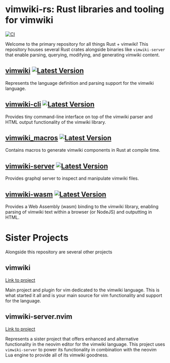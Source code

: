 # vimwiki-rs: Rust libraries and tooling for vimwiki

[![CI](https://github.com/chipsenkbeil/vimwiki-rs/actions/workflows/ci.yml/badge.svg)](https://github.com/chipsenkbeil/vimwiki-rs/actions/workflows/ci.yml)

Welcome to the primary repository for all things Rust + vimwiki! This
repository houses several Rust crates alongside binaries like `vimwiki-server`
that enable parsing, querying, modifying, and generating vimwiki content.

## [vimwiki](./vimwiki/README.md) [![Latest Version](https://img.shields.io/crates/v/vimwiki.svg)](https://crates.io/crates/vimwiki)

Represents the language definition and parsing support for the vimwiki language.

## [vimwiki-cli](./vimwiki-cli/README.md) [![Latest Version](https://img.shields.io/crates/v/vimwiki-cli.svg)](https://crates.io/crates/vimwiki-cli)

Provides tiny command-line interface on top of the vimwiki parser and HTML
output functionality of the vimwiki library.

## [vimwiki_macros](./vimwiki_macros/README.md) [![Latest Version](https://img.shields.io/crates/v/vimwiki_macros.svg)](https://crates.io/crates/vimwiki_macros)

Contains macros to generate vimwiki components in Rust at compile time.

## [vimwiki-server](./vimwiki-server/README.md) [![Latest Version](https://img.shields.io/crates/v/vimwiki-server.svg)](https://crates.io/crates/vimwiki-server)

Provides graphql server to inspect and manipulate vimwiki files.

## [vimwiki-wasm](./vimwiki-wasm/README.md) [![Latest Version](https://img.shields.io/crates/v/vimwiki-wasm.svg)](https://crates.io/crates/vimwiki-wasm)

Provides a Web Assembly (wasm) binding to the vimwiki library, enabling parsing
of vimwiki text within a browser (or NodeJS) and outputting in HTML.

# Sister Projects

Alongside this repository are several other projects

## vimwiki

[Link to project](https://github.com/vimwiki/vimwiki)

Main project and plugin for vim dedicated to the vimwiki language. This is
what started it all and is your main source for vim functionality and support
for the language.

## vimwiki-server.nvim

[Link to project](https://github.com/chipsenkbeil/vimwiki-server.nvim)

Represents a sister project that offers enhanced and alternative functionality
in the neovim editor for the vimwiki language. This project uses
`vimwiki-server` to power its functionality in combination with the neovim Lua
engine to provide all of its vimwiki goodness.
